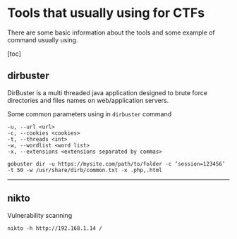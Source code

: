 # Tools that usually using for CTFs
There are some basic information about the tools and some example of command usually using.

[toc]

## dirbuster
DirBuster is a multi threaded java application designed to brute force directories and files names on web/application servers.

Some common parameters using in `dirbuster` command

```
-u, --url <url>
-c, --cookies <cookies>
-t, --threads <int>
-w, --wordlist <word list>
-x, --extensions <extensions separated by commas>
```
```
gobuster dir -u https://mysite.com/path/to/folder -c ‘session=123456’ -t 50 -w /usr/share/dirb/common.txt -x .php,.html
```

<hr>

## nikto
Vulnerability scanning

```
nikto -h http://192.168.1.14 /
```

